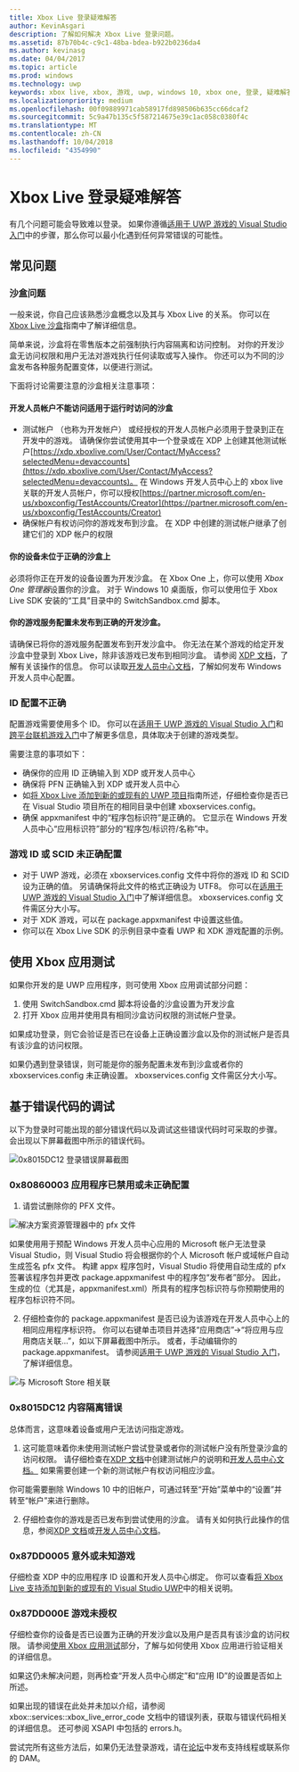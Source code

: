 ```yaml
---
title: Xbox Live 登录疑难解答
author: KevinAsgari
description: 了解如何解决 Xbox Live 登录问题。
ms.assetid: 87b70b4c-c9c1-48ba-bdea-b922b0236da4
ms.author: kevinasg
ms.date: 04/04/2017
ms.topic: article
ms.prod: windows
ms.technology: uwp
keywords: xbox live, xbox, 游戏, uwp, windows 10, xbox one, 登录, 疑难解答
ms.localizationpriority: medium
ms.openlocfilehash: 00f09889971cab58917fd898506b635cc66dcaf2
ms.sourcegitcommit: 5c9a47b135c5f587214675e39c1ac058c0380f4c
ms.translationtype: MT
ms.contentlocale: zh-CN
ms.lasthandoff: 10/04/2018
ms.locfileid: "4354990"
---
```

# <a name="troubleshooting-xbox-live-sign-in"></a>Xbox Live 登录疑难解答

有几个问题可能会导致难以登录。  如果你遵循[适用于 UWP 游戏的 Visual Studio 入门](../../get-started-with-partner/get-started-with-visual-studio-and-uwp.md)中的步骤，那么你可以最小化遇到任何异常错误的可能性。

## <a name="common-issues"></a>常见问题

### <a name="sandbox-problems"></a>沙盒问题

一般来说，你自己应该熟悉沙盒概念以及其与 Xbox Live 的关系。  你可以在 [Xbox Live 沙盒](../../xbox-live-sandboxes.md)指南中了解详细信息。

简单来说，沙盒将在零售版本之前强制执行内容隔离和访问控制。  对你的开发沙盒无访问权限和用户无法对游戏执行任何读取或写入操作。  你还可以为不同的沙盒发布各种服务配置变体，以便进行测试。

下面将讨论需要注意的沙盒相关注意事项：

#### <a name="developer-account-doesnt-have-access-to-the-right-sandbox-for-run-time-access"></a>开发人员帐户不能访问适用于运行时访问的沙盒

* 测试帐户 （也称为开发帐户） 或经授权的开发人员帐户必须用于登录到正在开发中的游戏。  请确保你尝试使用其中一个登录或在 XDP 上创建其他测试帐户[https://xdp.xboxlive.com/User/Contact/MyAccess?selectedMenu=devaccounts](https://xdp.xboxlive.com/User/Contact/MyAccess?selectedMenu=devaccounts)。 在 Windows 开发人员中心上的 xbox live 关联的开发人员帐户，你可以授权[https://partner.microsoft.com/en-us/xboxconfig/TestAccounts/Creator](https://partner.microsoft.com/en-us/xboxconfig/TestAccounts/Creator)
* 确保帐户有权访问你的游戏发布到沙盒。  在 XDP 中创建的测试帐户继承了创建它们的 XDP 帐户的权限

#### <a name="your-device-is-not-on-the-correct-sandbox"></a>你的设备未位于正确的沙盒上

必须将你正在开发的设备设置为开发沙盒。  在 Xbox One 上，你可以使用 *Xbox One 管理器*设置你的沙盒。  对于 Windows 10 桌面版，你可以使用位于 Xbox Live SDK 安装的“工具”目录中的 SwitchSandbox.cmd 脚本。

#### <a name="your-titles-service-configuration-is-not-published-to-the-correct-development-sandbox"></a>你的游戏服务配置未发布到正确的开发沙盒。

请确保已将你的游戏服务配置发布到开发沙盒中。  你无法在某个游戏的给定开发沙盒中登录到 Xbox Live，除非该游戏已发布到相同沙盒。  请参阅 [XDP 文档](https://developer.xboxlive.com/en-us/xdphelp/development/xdpdocs/Pages/setting_up_service_configuration_03_31_16.aspx#PublishServiceConfig)，了解有关该操作的信息。 你可以读取[开发人员中心文档](../../get-started-with-creators/xbox-live-service-configuration-creators.md#publish-your-xbox-live-service-configuration)，了解如何发布 Windows 开发人员中心配置。

### <a name="ids-configured-incorrectly"></a>ID 配置不正确

配置游戏需要使用多个 ID。  你可以在[适用于 UWP 游戏的 Visual Studio 入门](../../get-started-with-partner/get-started-with-visual-studio-and-uwp.md)和[跨平台联机游戏入门](../../get-started-with-partner/get-started-with-cross-play-games.md)中了解更多信息，具体取决于创建的游戏类型。

需要注意的事项如下：

* 确保你的应用 ID 正确输入到 XDP 或开发人员中心
* 确保将 PFN 正确输入到 XDP 或开发人员中心
* 如[将 Xbox Live 添加到新的或现有的 UWP 项目](../../get-started-with-partner/get-started-with-visual-studio-and-uwp.md)指南所述，仔细检查你是否已在 Visual Studio 项目所在的相同目录中创建 xboxservices.config。
* 确保 appxmanifest 中的“程序包标识符”是正确的。  它显示在 Windows 开发人员中心“应用标识符”部分的“程序包/标识符/名称”中。

### <a name="title-id-or-scid-not-configured-correctly"></a>游戏 ID 或 SCID 未正确配置

* 对于 UWP 游戏，必须在 xboxservices.config 文件中将你的游戏 ID 和 SCID 设为正确的值。  另请确保将此文件的格式正确设为 UTF8。  你可以在[适用于 UWP 游戏的 Visual Studio 入门](../../get-started-with-partner/get-started-with-visual-studio-and-uwp.md)中了解详细信息。 xboxservices.config 文件需区分大小写。
* 对于 XDK 游戏，可以在 package.appxmanifest 中设置这些值。
* 你可以在 Xbox Live SDK 的示例目录中查看 UWP 和 XDK 游戏配置的示例。

## <a name="test-using-the-xbox-app"></a>使用 Xbox 应用测试

如果你开发的是 UWP 应用程序，则可使用 Xbox 应用调试部分问题：

1. 使用 SwitchSandbox.cmd 脚本将设备的沙盒设置为开发沙盒
2. 打开 Xbox 应用并使用具有相同沙盒访问权限的测试帐户登录。

如果成功登录，则它会验证是否已在设备上正确设置沙盒以及你的测试帐户是否具有该沙盒的访问权限。

如果仍遇到登录错误，则可能是你的服务配置未发布到沙盒或者你的 xboxservices.config 未正确设置。 xboxservices.config 文件需区分大小写。

## <a name="debug-based-on-error-code"></a>基于错误代码的调试

以下为登录时可能出现的部分错误代码以及调试这些错误代码时可采取的步骤。  会出现以下屏幕截图中所示的错误代码。

![0x8015DC12 登录错误屏幕截图](../../images/troubleshooting/sign_in_error.png)

### <a name="0x80860003-the-application-is-either-disabled-or-incorrectly-configured"></a>0x80860003 应用程序已禁用或未正确配置

1. 请尝试删除你的 PFX 文件。

![解决方案资源管理器中的 pfx 文件](../../images/troubleshooting/pfx_file.png)

如果使用用于预配 Windows 开发人员中心应用的 Microsoft 帐户无法登录 Visual Studio，则 Visual Studio 将会根据你的个人 Microsoft 帐户或域帐户自动生成签名 pfx 文件。 构建 appx 程序包时，Visual Studio 将使用自动生成的 pfx 签署该程序包并更改 package.appxmanifest 中的程序包“发布者”部分。 因此，生成的位（尤其是，appxmanifest.xml）所具有的程序包标识符与你预期使用的程序包标识符不同。 

2. 仔细检查你的 package.appxmanifest 是否已设为该游戏在开发人员中心上的相同应用程序标识符。 你可以右键单击项目并选择“应用商店”->“将应用与应用商店关联...”，如以下屏幕截图中所示。 或者，手动编辑你的 package.appxmanifest。 请参阅[适用于 UWP 游戏的 Visual Studio 入门](../../get-started-with-partner/get-started-with-visual-studio-and-uwp.md)，了解详细信息。

![与 Microsoft Store 相关联](../../images/troubleshooting/appxmanifest_binding.png)

### <a name="0x8015dc12-content-isolation-error"></a>0x8015DC12 内容隔离错误

总体而言，这意味着设备或用户无法访问指定游戏。

1. 这可能意味着你未使用测试帐户尝试登录或者你的测试帐户没有所登录沙盒的访问权限。 请仔细检查在[XDP 文档](https://developer.xboxlive.com/en-us/xdphelp/development/xdpdocs/Pages/creating_development_accounts_03_31_16.aspx)中创建测试帐户的说明和[开发人员中心文档。](../../xbox-live-test-accounts.md) 如果需要创建一个新的测试帐户有权访问相应沙盒。

你可能需要删除 Windows 10 中的旧帐户，可通过转至“开始”菜单中的“设置”并转至“帐户”来进行删除。

2. 仔细检查你的游戏是否已发布到尝试使用的沙盒。 请有关如何执行此操作的信息，参阅[XDP 文档](https://developer.xboxlive.com/en-us/xdphelp/development/xdpdocs/Pages/setting_up_service_configuration_03_31_16.aspx#PublishServiceConfig)或[开发人员中心文档](../../xbox-live-service-configuration.md#sandbox-ids)。

### <a name="0x87dd0005-unexpected-or-unknown-title"></a>0x87DD0005 意外或未知游戏

仔细检查 XDP 中的应用程序 ID 设置和开发人员中心绑定。 你可以查看[将 Xbox Live 支持添加到新的或现有的 Visual Studio UWP](https://docs.microsoft.com/windows-hardware/drivers/devapps/step-1--create-a-uwp-device-app#span-idassociateyourappwiththewindowsstorespanspan-idassociateyourappwiththewindowsstorespanspan-idassociateyourappwiththewindowsstorespanassociate-your-app-with-the-microsoft-store)中的相关说明。

### <a name="0x87dd000e-title-not-authorized"></a>0x87DD000E 游戏未授权

仔细检查你的设备是否已设置为正确的开发沙盒以及用户是否具有该沙盒的访问权限。 请参阅[使用 Xbox 应用测试](#test-xbox-app)部分，了解与如何使用 Xbox 应用进行验证相关的详细信息。

如果这仍未解决问题，则再检查“开发人员中心绑定”和“应用 ID”的设置是否如上所述。

如果出现的错误在此处并未加以介绍，请参阅 xbox::services::xbox_live_error_code 文档中的错误列表，获取与错误代码相关的详细信息。 还可参阅 XSAPI 中包括的 errors.h。

尝试完所有这些方法后，如果仍无法登录游戏，请在[论坛](http://forums.xboxlive.com)中发布支持线程或联系你的 DAM。
